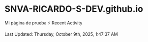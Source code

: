 # SNVA-RICARDO-S-DEV.github.io
Mi página de prueba
⚡ Recent Activity

<!--RECENT_ACTIVITY:start-->
<!--RECENT_ACTIVITY:end-->

<!--RECENT_ACTIVITY:last_update-->
Last Updated: Thursday, October 9th, 2025, 1:47:37 AM
<!--RECENT_ACTIVITY:last_update_end-->
